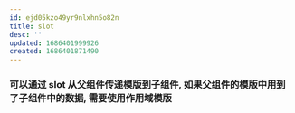 ```yaml
---
id: ejd05kzo49yr9nlxhn5o82n
title: slot
desc: ''
updated: 1686401999926
created: 1686401871490
---
```


### 可以通过 slot 从父组件传递模版到子组件, 如果父组件的模版中用到了子组件中的数据, 需要使用作用域模版

